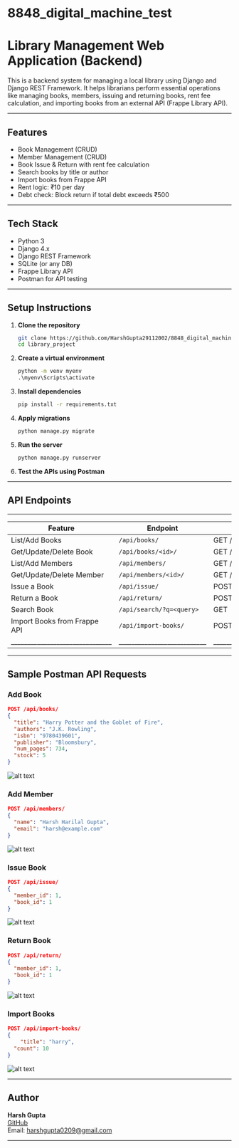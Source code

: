 # 8848_digital_machine_test

# Library Management Web Application (Backend)

This is a backend system for managing a local library using Django and Django REST Framework. It helps librarians perform essential operations like managing books, members, issuing and returning books, rent fee calculation, and importing books from an external API (Frappe Library API).

---

## Features

- Book Management (CRUD)
- Member Management (CRUD)
- Book Issue & Return with rent fee calculation
- Search books by title or author
- Import books from Frappe API
- Rent logic: ₹10 per day
- Debt check: Block return if total debt exceeds ₹500

---

## Tech Stack

- Python 3
- Django 4.x
- Django REST Framework
- SQLite (or any DB)
- Frappe Library API
- Postman for API testing

---

## Setup Instructions

1. **Clone the repository**
   ```bash
   git clone https://github.com/HarshGupta29112002/8848_digital_machine_test
   cd library_project
   ```

2. **Create a virtual environment**
   ```cmd
   python -m venv myenv
   .\myenv\Scripts\activate
   ```

3. **Install dependencies**
   ```cmd
   pip install -r requirements.txt
   ```

4. **Apply migrations**
   ```cmd
   python manage.py migrate
   ```

5. **Run the server**
   ```cmd
   python manage.py runserver
   ```

6. **Test the APIs using Postman**

---

## API Endpoints
___________________________________________________________________________________
|           Feature             |         Endpoint          |       Method        |
|-------------------------------|---------------------------|---------------------|
| List/Add Books                | `/api/books/`             | GET / POST          |
| Get/Update/Delete Book        | `/api/books/<id>/`        | GET / PUT / DELETE  |
| List/Add Members              | `/api/members/`           | GET / POST          |
| Get/Update/Delete Member      | `/api/members/<id>/`      | GET / PUT / DELETE  |
| Issue a Book                  | `/api/issue/`             | POST                |
| Return a Book                 | `/api/return/`            | POST                |
| Search Book                   | `/api/search/?q=<query>`  | GET                 |
| Import Books from Frappe API  | `/api/import-books/`      | POST                |
|_______________________________|___________________________|_____________________|

---

## Sample Postman API Requests

### Add Book
```json
POST /api/books/
{
  "title": "Harry Potter and the Goblet of Fire",
  "authors": "J.K. Rowling",
  "isbn": "9780439601",
  "publisher": "Bloomsbury",
  "num_pages": 734,
  "stock": 5
}

```

![alt text](image-1.png)


### Add Member
```json
POST /api/members/
{
  "name": "Harsh Harilal Gupta",
  "email": "harsh@example.com"
}
```

![alt text](image-2.png)


### Issue Book
```json
POST /api/issue/
{
  "member_id": 1,
  "book_id": 1
}
```

![alt text](image-3.png)


### Return Book
```json
POST /api/return/
{
  "member_id": 1,
  "book_id": 1
}

```

![alt text](image-4.png)


### Import Books
```json
POST /api/import-books/
{
    "title": "harry",
  "count": 10
}
```

![alt text](image.png)

---

##  Author

**Harsh Gupta**  
[GitHub](https://github.com/HarshGupta29112002/)  
Email: harshgupta0209@gmail.com

---